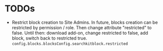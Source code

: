 # TODOs

- Restrict block creation to Site Admins.
  In future, blocks creation can be restricted by permission / role. Then change attribute "restricted" to false. Until then: download add-on, change restricted to false, add block, switch back to restricted true.
  `config.blocks.blocksConfig.searchkitblock.restricted`
